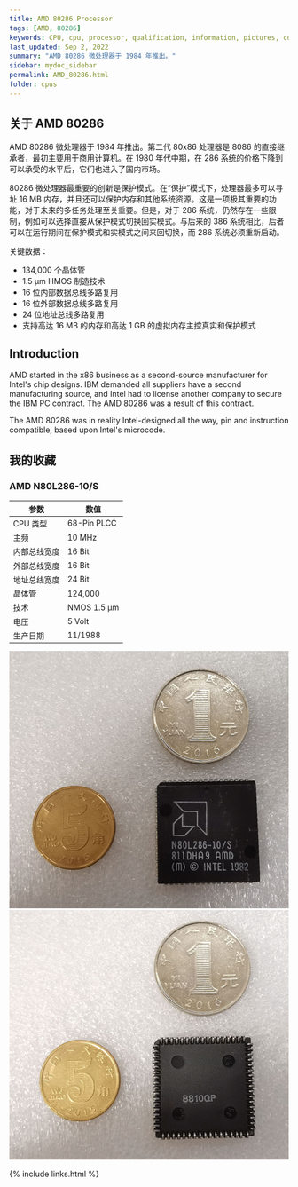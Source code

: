 ```yaml
---
title: AMD 80286 Processor
tags: [AMD, 80286]
keywords: CPU, cpu, processor, qualification, information, pictures, core, frequency, chip packaging, packaging, cpu info, x86, collection, amd, cyrix, harris, ibm, idt, iit, intel, motorola, nec, sgs, sgs-thomson, siemens, ST, signetics, mhs, ti, texas instruments, ulsi, umc, weitek, zilog, 808x, 8085, 8088, 8086, 80188, 80186, 80286, 286, 80386, 386, i386, Am386, 386sx, 386dx, 486, i486, 586, 486sx, 486dx, overdrive, 487, pentium, 586, 5x86, 386dlc, 386slc, 486dx2, mmx, ppro, pentium-pro, pro, athlon, duron, z80, dirk oppelt, dirk, oppelt, engineering, sample, samples
last_updated: Sep 2, 2022
summary: "AMD 80286 微处理器于 1984 年推出。"
sidebar: mydoc_sidebar
permalink: AMD_80286.html
folder: cpus
---
```


## 关于 AMD 80286

AMD 80286 微处理器于 1984 年推出。第二代 80x86 处理器是 8086 的直接继承者，最初主要用于商用计算机。在 1980 年代中期，在 286 系统的价格下降到可以承受的水平后，它们也进入了国内市场。

80286 微处理器最重要的创新是保护模式。在“保护”模式下，处理器最多可以寻址 16 MB 内存，并且还可以保护内存和其他系统资源。这是一项极其重要的功能，对于未来的多任务处理至关重要。但是，对于 286 系统，仍然存在一些限制，例如可以选择直接从保护模式切换回实模式。与后来的 386 系统相比，后者可以在运行期间在保护模式和实模式之间来回切换，而 286 系统必须重新启动。

关键数据：
- 134,000 个晶体管
- 1.5 µm HMOS 制造技术
- 16 位内部数据总线多路复用
- 16 位外部数据总线多路复用
- 24 位地址总线多路复用
- 支持高达 16 MB 的内存和高达 1 GB 的虚拟内存主控真实和保护模式

## Introduction

AMD started in the x86 business as a second-source manufacturer for Intel's chip designs. IBM demanded all suppliers have a second manufacturing source, and Intel had to license another company to secure the IBM PC contract. The AMD 80286 was a result of this contract.
 
The AMD 80286 was in reality Intel-designed all the way, pin and instruction compatible, based upon Intel's microcode.

## 我的收藏

### AMD N80L286-10/S

| 参数 | 数值 |
| ------ | ------ |
| CPU 类型 | 68-Pin PLCC |
| 主频 | 10 MHz |
| 内部总线宽度 | 16 Bit |
| 外部总线宽度 | 16 Bit |
| 地址总线宽度 | 24 Bit |
| 晶体管 | 124,000 |
| 技术 | NMOS 1.5 µm |
| 电压 | 5 Volt |
| 生产日期 | 11/1988 |

![AMD N80L286-10/S 正面](/images/cpus/AMD/AMD_N80L286-10S_1.jpg)
![AMD N80L286-10/S 反面](/images/cpus/AMD/AMD_N80L286-10S_2.jpg)

{% include links.html %}
